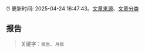 :alarm_clock: 更新时间: 2025-04-24 16:47:43。[文章来源](/README.md)、[文章分类](/TAGS.md)

## 报告


> 关键字：`报告`、`月报`



